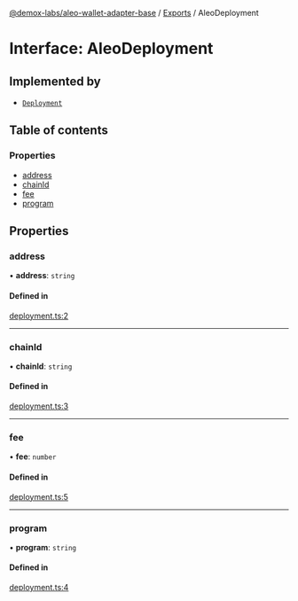 [@demox-labs/aleo-wallet-adapter-base](../README.md) / [Exports](../modules.md) / AleoDeployment

# Interface: AleoDeployment

## Implemented by

- [`Deployment`](../classes/Deployment.md)

## Table of contents

### Properties

- [address](AleoDeployment.md#address)
- [chainId](AleoDeployment.md#chainid)
- [fee](AleoDeployment.md#fee)
- [program](AleoDeployment.md#program)

## Properties

### address

• **address**: `string`

#### Defined in

[deployment.ts:2](https://github.com/demox-labs/leo-wallet-adapter/blob/21dd6ca/packages/core/base/deployment.ts#L2)

___

### chainId

• **chainId**: `string`

#### Defined in

[deployment.ts:3](https://github.com/demox-labs/leo-wallet-adapter/blob/21dd6ca/packages/core/base/deployment.ts#L3)

___

### fee

• **fee**: `number`

#### Defined in

[deployment.ts:5](https://github.com/demox-labs/leo-wallet-adapter/blob/21dd6ca/packages/core/base/deployment.ts#L5)

___

### program

• **program**: `string`

#### Defined in

[deployment.ts:4](https://github.com/demox-labs/leo-wallet-adapter/blob/21dd6ca/packages/core/base/deployment.ts#L4)
